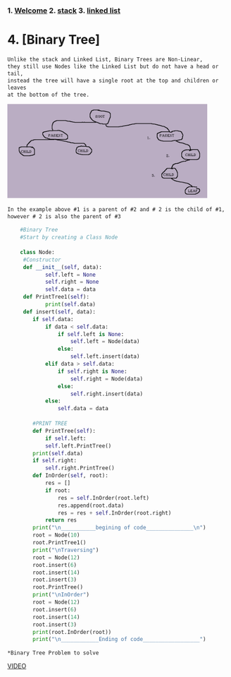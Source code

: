 
### 1. [Welcome](https://github.com/moscarelloscott/moscarelloscott/blob/main/CSE212.md) 2. [stack](https://github.com/moscarelloscott/moscarelloscott/blob/main/stack.md) 3. [linked list](https://github.com/moscarelloscott/moscarelloscott/blob/main/linkedlist.md)
# 4. [Binary Tree]

    Unlike the stack and Linked List, Binary Trees are Non-Linear, 
    they still use Nodes like the Linked List but do not have a head or tail, 
    instead the tree will have a single root at the top and children or leaves 
    at the bottom of the tree.
    
   <img src="images/binary1.png" width= "90%" height="25%">
   
    In the example above #1 is a parent of #2 and # 2 is the child of #1, however # 2 is also the parent of #3
    
~~~Python
    #Binary Tree
    #Start by creating a Class Node

    class Node:
     #Constructor
     def __init__(self, data):
            self.left = None
            self.right = None
            self.data = data
     def PrintTree1(self):
            print(self.data)        
     def insert(self, data):
        if self.data:
            if data < self.data:
                if self.left is None:
                    self.left = Node(data)
                else:
                    self.left.insert(data)
            elif data > self.data:
                if self.right is None:
                    self.right = Node(data)
                else:
                    self.right.insert(data)
            else:
                self.data = data
                
        #PRINT TREE
        def PrintTree(self):
            if self.left:
            self.left.PrintTree()
        print(self.data)
        if self.right:
            self.right.PrintTree()
        def InOrder(self, root):
            res = []
            if root:
                res = self.InOrder(root.left)
                res.append(root.data)
                res = res + self.InOrder(root.right)       
            return res    
        print("\n___________begining of code_______________\n")   
        root = Node(10)
        root.PrintTree1()
        print("\nTraversing")
        root = Node(12)
        root.insert(6)
        root.insert(14)
        root.insert(3)
        root.PrintTree()
        print("\nInOrder")
        root = Node(12)
        root.insert(6)
        root.insert(14)
        root.insert(3)
        print(root.InOrder(root))
        print("\n____________Ending of code__________________")
 ~~~
    *Binary Tree Problem to solve

[VIDEO](https://moscarelloscott.github.io/project/index.html)
